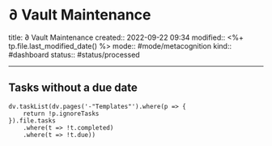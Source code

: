 # ∂ Vault Maintenance
title: ∂ Vault Maintenance
created:: 2022-09-22 09:34
modified:: <%+ tp.file.last_modified_date() %>
mode:: #mode/metacognition 
kind:: #dashboard
status:: #status/processed 

***

## Tasks without a due date
```dataviewjs
dv.taskList(dv.pages('-"Templates"').where(p => {
	return !p.ignoreTasks
}).file.tasks
	.where(t => !t.completed)
	.where(t => !t.due))
```
